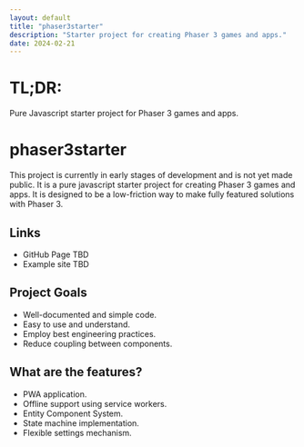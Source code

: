 ```yaml
---
layout: default
title: "phaser3starter"
description: "Starter project for creating Phaser 3 games and apps."
date: 2024-02-21
---
```


# TL;DR:
Pure Javascript starter project for Phaser 3 games and apps.

# phaser3starter
This project is currently in early stages of development and is not yet made public. It is a pure javascript starter project for creating Phaser 3 games and apps. It is designed to be a low-friction way to make fully featured solutions with Phaser 3.

## Links
- GitHub Page TBD
- Example site TBD

## Project Goals
- Well-documented and simple code.
- Easy to use and understand.
- Employ best engineering practices.
- Reduce coupling between components.

## What are the features?
- PWA application.
- Offline support using service workers.
- Entity Component System.
- State machine implementation.
- Flexible settings mechanism.
